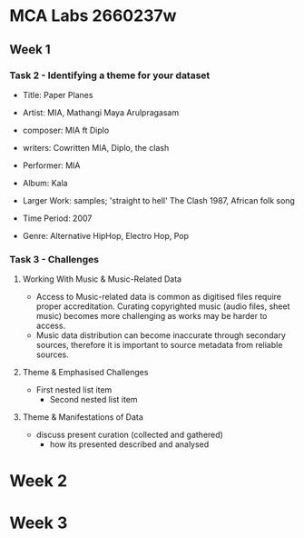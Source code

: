 # MCA Labs 2660237w
##  Week 1
###  Task 2 - Identifying a theme for your dataset
+ Title: Paper Planes 
- Artist: MIA, Mathangi Maya Arulpragasam
* composer: MIA ft Diplo
+ writers: Cowritten MIA, Diplo, the clash
- Performer: MIA
* Album: Kala
+ Larger Work: samples; 'straight to hell' The Clash 1987, African folk song
- Time Period: 2007
* Genre: Alternative HipHop, Electro Hop, Pop

  

### Task 3 - Challenges 

1. Working With Music & Music-Related Data 
   - Access to Music-related data is common as digitised files require proper accreditation. Curating copyrighted music (audio files, sheet music) becomes more challenging as works may be harder to access. 
   - Music data distribution can become inaccurate through secondary sources, therefore it is important to source metadata from reliable sources. 

2. Theme & Emphasised Challenges
   - First nested list item
     - Second nested list item

3. Theme & Manifestations of Data 
   - discuss present curation (collected and gathered)
     - how its presented described and analysed


# Week 2




# Week 3


